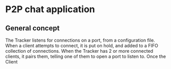  # P2P chat application
 ## General concept
 The Tracker listens for connections on a port, from a configuration file.  When a client attempts to connect, it is put on hold, and added to a FIFO collection of connections.  When the Tracker has 2 or more connected clients, it pairs them, telling one of them to open a port to listen to.  Once the Client 